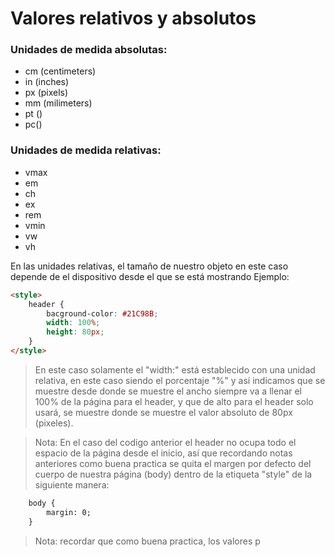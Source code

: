 # Valores relativos y absolutos
### Unidades de medida absolutas:
* cm (centimeters)
* in (inches)
* px (pixels)
* mm (milimeters)
* pt ()
* pc()

### Unidades de medida relativas:
* vmax
* em
* ch
* ex
* rem
* vmin
* vw
* vh

En las unidades relativas, el tamaño de nuestro objeto en este caso depende de el dispositivo desde el que se está mostrando
Ejemplo:
```html
<style>
	header {
		bacground-color: #21C98B;
		width: 100%;
		height: 80px;
	}
</style>
```
> En este caso solamente el "width:" está establecido con una unidad relativa, en este caso siendo el porcentaje "%" y así indicamos que se muestre desde donde se muestre el ancho siempre va a llenar el 100% de la página para el header, y que de alto para el header solo usará, se muestre donde se muestre el valor absoluto de 80px (pixeles).

>Nota: En el caso del codigo anterior el header no ocupa todo el espacio de la página desde el inicio, así que recordando notas anteriores como buena practica se quita el margen por defecto del cuerpo de nuestra página (body) dentro de la etiqueta "style" de la siguiente manera:
```html
	body {
		margin: 0;
	}
```
>Nota: recordar que como buena practica, los valores p